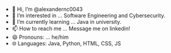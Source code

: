 - 👋 Hi, I’m @alexandernc0043
- 👀 I’m interested in ... Software Engineering and Cybersecurity.
- 🌱 I’m currently learning ... Java in university.
- 📫 How to reach me ... Message me on linkedin!
- 😄 Pronouns: ... he/him
- 🌐 Languages: Java, Python, HTML, CSS, JS

<!---
alexandernc0043/alexandernc0043 is a ✨ special ✨ repository because its `README.md` (this file) appears on your GitHub profile.
You can click the Preview link to take a look at your changes.
--->

